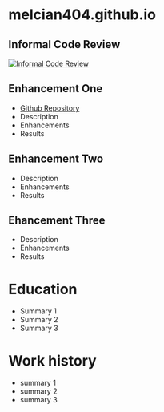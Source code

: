 # melcian404.github.io

## Informal Code Review
[![Informal Code Review](https://img.youtube.com/vi/yvcHImLN97k.jpg)](https://www.youtube.com/watch?v=yvcHImLN97k)
## Enhancement One
- [Github Repository](https://github.com/melcian404/Comp-Graphic-and-Visualization)
- Description
- Enhancements
- Results

## Enhancement Two
- Description
- Enhancements
- Results

## Ehancement Three
- Description
- Enhancements
- Results

# Education
- Summary 1
- Summary 2
- Summary 3

# Work history
- summary 1
- summary 2
- summary 3
